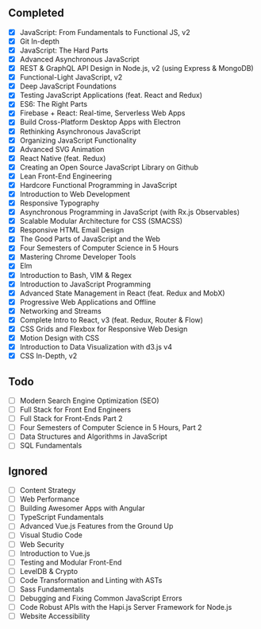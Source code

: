 ## Completed
- [x] JavaScript: From Fundamentals to Functional JS, v2
- [x] Git In-depth
- [x] JavaScript: The Hard Parts
- [x] Advanced Asynchronous JavaScript
- [x] REST & GraphQL API Design in Node.js, v2 (using Express & MongoDB)
- [x] Functional-Light JavaScript, v2
- [x] Deep JavaScript Foundations
- [x] Testing JavaScript Applications (feat. React and Redux)
- [x] ES6: The Right Parts
- [x] Firebase + React: Real-time, Serverless Web Apps
- [x] Build Cross-Platform Desktop Apps with Electron
- [x] Rethinking Asynchronous JavaScript
- [x] Organizing JavaScript Functionality
- [x] Advanced SVG Animation
- [x] React Native (feat. Redux)
- [x] Creating an Open Source JavaScript Library on Github
- [x] Lean Front-End Engineering
- [x] Hardcore Functional Programming in JavaScript
- [x] Introduction to Web Development
- [x] Responsive Typography
- [x] Asynchronous Programming in JavaScript (with Rx.js Observables)
- [x] Scalable Modular Architecture for CSS (SMACSS)
- [x] Responsive HTML Email Design
- [x] The Good Parts of JavaScript and the Web
- [x] Four Semesters of Computer Science in 5 Hours
- [x] Mastering Chrome Developer Tools
- [x] Elm
- [x] Introduction to Bash, VIM & Regex
- [x] Introduction to JavaScript Programming
- [x] Advanced State Management in React (feat. Redux and MobX)
- [x] Progressive Web Applications and Offline
- [x] Networking and Streams
- [x] Complete Intro to React, v3 (feat. Redux, Router & Flow)
- [x] CSS Grids and Flexbox for Responsive Web Design
- [x] Motion Design with CSS
- [x] Introduction to Data Visualization with d3.js v4
- [x] CSS In-Depth, v2

## Todo
- [ ] Modern Search Engine Optimization (SEO)
- [ ] Full Stack for Front End Engineers
- [ ] Full Stack for Front-Ends Part 2
- [ ] Four Semesters of Computer Science in 5 Hours, Part 2
- [ ] Data Structures and Algorithms in JavaScript
- [ ] SQL Fundamentals

## Ignored
- [ ] Content Strategy
- [ ] Web Performance
- [ ] Building Awesomer Apps with Angular
- [ ] TypeScript Fundamentals
- [ ] Advanced Vue.js Features from the Ground Up
- [ ] Visual Studio Code
- [ ] Web Security
- [ ] Introduction to Vue.js
- [ ] Testing and Modular Front-End
- [ ] LevelDB & Crypto
- [ ] Code Transformation and Linting with ASTs
- [ ] Sass Fundamentals
- [ ] Debugging and Fixing Common JavaScript Errors
- [ ] Code Robust APIs with the Hapi.js Server Framework for Node.js
- [ ] Website Accessibility
